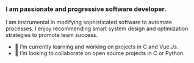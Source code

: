 ### I am passionate and progressive software developer.
I am instrumental in modifying sophisticated software to automate processes. I enjoy recommending smart system design and optimization strategies to promote team success.

- 🔭 I’m currently learning and working on projects in C and Vue.Js. 
- 👯 I’m looking to collaborate on open source projects in C or Python.
